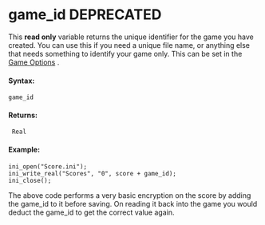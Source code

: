 # game_id  DEPRECATED 

This **read only** variable returns the unique identifier for the game
you have created. You can use this if you need a unique file name, or
anything else that needs something to identify your game only. This can
be set in the [Game Options](../../../Settings/Game_Options) .

#### Syntax:

``` gml
game_id
```

#### Returns:

``` gml
 Real
```

#### Example:

``` gml
ini_open("Score.ini");
ini_write_real("Scores", "0", score + game_id);
ini_close();
```

The above code performs a very basic encryption on the score by adding
the game_id to it before saving. On reading it back into the game you
would deduct the game_id to get the correct value again.
